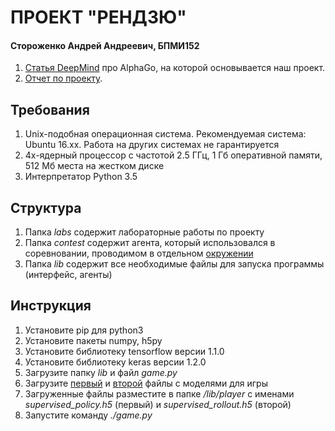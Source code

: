 # ПРОЕКТ "РЕНДЗЮ"
#### Стороженко Андрей Андреевич, БПМИ152

1.  [Статья DeepMind](https://storage.googleapis.com/deepmind-media/alphago/AlphaGoNaturePaper.pdf) про AlphaGo, на которой основывается наш проект.
2.  [Отчет по проекту](Renju.pdf).

## Требования

1.  Unix-подобная операционная система. Рекомендуемая система: Ubuntu 16.xx. Работа на других системах не гарантируется
2.  4х-ядерный процессор с частотой 2.5 ГГц, 1 Гб оперативной памяти, 512 Мб места на жестком диске
3.  Интерпретатор Python 3.5

## Структура

1.  Папка *labs* содержит лабораторные работы по проекту
2.  Папка *contest* содержит агента, который использовался в соревновании, проводимом в отдельном [окружении](https://github.com/dasimagin/renju/tree/master/src)
3.  Папка *lib* содержит все необходимые файлы для запуска программы (интерфейс, агенты)

## Инструкция

1.  Установите pip для python3
2.  Установите пакеты numpy, h5py
3.  Установите библиотеку tensorflow версии 1.1.0
4.  Установите библиотеку keras версии 1.2.0
5.  Загрузите папку *lib* и файл *game.py*
6.  Загрузите [первый](https://www.dropbox.com/s/su5r8qcqvrcyhbk/supervised_policy.h5?dl=0) и [второй](https://www.dropbox.com/s/pvwnmyv1lcjq0jx/supervised_rollout.h5?dl=0) файлы с моделями для игры
7.  Загруженные файлы разместите в папке */lib/player* с именами *supervised_policy.h5* (первый) и *supervised_rollout.h5* (второй)
8.  Запустите команду *./game.py*
